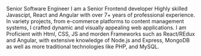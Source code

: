 Senior Software Engineer
I am a Senior Frontend developer Highly skilled Javascipt, React and Angular with over 7+ years of professional experience.
In variety projects, from e-commerce platforms to content management systems, I crafted dynamic and visually appealing web applications.
I am Proficient with Html, CSS, JS and morden Frameworks such as React/REdux and Angular, with extensive knowledge of Node.js and Express, MongoDB as well as more traditional technologies like PHP, and MySQL.


